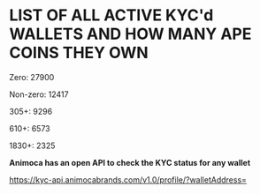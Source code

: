 # LIST OF ALL ACTIVE KYC'd WALLETS AND HOW MANY APE COINS THEY OWN

Zero: 27900

Non-zero: 12417

305+: 9296

610+: 6573

1830+: 2325

**Animoca has an open API to check the KYC status for any wallet**

https://kyc-api.animocabrands.com/v1.0/profile/?walletAddress=